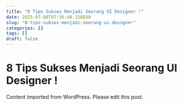 ```yaml
---
title: "8 Tips Sukses Menjadi Seorang UI Designer !"
date: 2025-07-08T07:36:40.328838
slug: "8-tips-sukses-menjadi-seorang-ui-designer"
categories: []
tags: []
draft: false
---
```


# 8 Tips Sukses Menjadi Seorang UI Designer !

Content imported from WordPress. Please edit this post.
